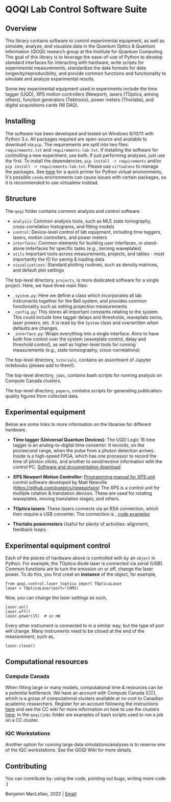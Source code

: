 # QOQI Lab Control Software Suite

## Overview
This library contains software to control experimental equipment, as well as simulate, analyze, and visualize data 
in the Quantum Optics & Quantum Information (QOQI) research group at the Institute for Quantum Computing.
The goal of this library is to leverage the ease-of-use of Python to
develop standard interfaces for interacting with hardware, write scripts for experimental measurements,
standardize the data formats for data longevity/reproducibility, and provide common functions and functionality
to simulate and analyze experimental results.

Some key experimental equipment used in experiments include the time tagger (UQD), 
XPS motion controllers (Newport), lasers (TOptica, among others), function generators (Tektronix),
power meters (Thorlabs), and digital acquisitions cards (NI DAQ).

## Installing
The software has been developed and tested on Windows 8/10/11 with Python 3.x.
All packages required are open-source and available to download via `pip`. 
The requirements are split into two files: `requirements.txt` and `requirements-lab.txt`. 
If installing the software for controlling a new experiment, use both. If just performing analyses, just use the first.
To install the dependencies, `pip install -r requirements` and/or `pip install -r requirements-lab.txt`.
Please use `virtualenv` to manage the packages. 
See [here](https://realpython.com/python-virtual-environments-a-primer/) for a quick primer for Python virtual environments,
It's possible `conda` environments can cause issues with certain packages, so it is recommended to use virtualenv instead.


## Structure
The `qoqi` folder contains common analysis and control software. 
* `analysis`: Common analysis tools, such as MLE state tomography, cross-correlation histograms, and fitting models
* `control`: Device-level control of lab equipment, including time taggers, lasers, motion controllers, and power meters 
* `interfaces`: Common elements for building user interfaces, or stand-alone imterfaces for specific tasks (e.g., zeroing waveplates)
* `utils` Important tools across measurements, projects, and tables - most importantly the IO for saving & loading data
* `visualizations`: Standard plotting routines, such as density matrices, and default plot settings

The top-level directory, `projects`, is more dedicated software for a single project.
Here, we have three main files: 
* `_system.py`: Here we define a class which incorporates all lab instruments together for the Bell system,
and provides common functionality such as setting projection measurements
* `_config.py`: This stores all important constants relating to the system. 
This could include time tagger delays and thresholds, waveplate zeros, laser powers, etc.
It is read by the `System` class and overwritten when defaults are changes.
* `_interface.py`: Wraps everything into a single interface. 
Aims to have both fine control over the system (waveplate control, delay and threshold control),
as well as higher-level tools for running measurements (e.g., state tomoography, cross-correlations)

The top-level directory, `tutorials`, contains an assortment of Jupyter notebooks (please add to them!).

The top-level directory, `jobs`, contains bash scripts for running analysis on Compute Canada clusters.

The top-level directory, `papers`, contains scripts for generating publication-quality figures from collected data.

## Experimental equipment
Below are some links to more information on the libraries for different hardware.

* **Time tagger (Universal Quantum Devices):** 
The UQD Logic 16 time tagger is an analog-to-digital time converter. 
It records, on the picosecond range, when the pulse from a photon detection arrives. 
Inside is a high-speed FPGA, which has one processor to record the time of photon clicks,
and another to send/receive information with the control PC.
[Software and dcoumentation download](https://uqdevices.com/software/)

* **XPS Newport Motion Controller:** 
[Programming manual for XPS unit](https://www.newport.com/medias/sys_master/images/images/hb9/h1d/8797307699230/XPS-Q8-Software-Drivers-Manual.pdf)
control software developed by Matt Newville (https://github.com/pyepics/newportxps)
The XPS is a control unit for multiple rotation & translation devices. 
These are used for rotating waveplates, moving translation stages, and others. 

* **TOptica lasers**: These lasers connects via an RSA connection, which then require a USB converter. The connection is , [code examples](https://toptica.github.io/python-lasersdk/getting_started.html)

* **Thorlabs powermeters** Useful for plenty of activities: alignment, feedback loops.

## Experimental equipment control
Each of the pieces of hardware above is controlled with by an `object` in Python. 
For example, the TOptica diode laser is connected via serial (USB). 
Common functions are to turn the emission on or off, change the laser power.
To do this, you first creat an **instance** of the object, for example,
```
from qoqi.control.laser_toptica import TOpticaLaser
laser = TOpticaLaser(port='COM3)
```
Now, you can change the laser settings as such,
```
laser.on()
laser.off()
laser.power(15)  # in mW
```
Every other instrument is connected to in a similar way, but the type of port will change. 
Many instruments need to be closed at the end of the measurement, such as,
```
laser.close()
```

## Computational resources
### Compute Canada
When fitting large or many models, computational time & resources can be a potential bottleneck. 
We have an account with Compute Canada (CC), which is a group of computational clusters available at no cost to Canadian academic researchers.
Register for an account following the instructions [here](https://www.computecanada.ca/research-portal/account-management/apply-for-an-account/)
and see the CC wiki for more information on how to use the clusters [here](https://docs.computecanada.ca/wiki/Compute_Canada_Documentation).
In the `qoqi/jobs` folder are examples of bash scripts used to run a job on a CC cluster. 

### IQC Workstations
Another option for running large data simulations/analyses is to reserve one of the IQC workstations.
See the QOQI Wiki for more details.

## Contributing
You can contribute by: using the code, pointing out bugs, writing more code :) 

Benjamin MacLellan, 2022 | [Email](benjamin.maclellan@uwaterloo.ca)